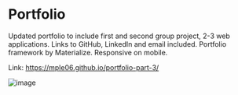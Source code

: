 # Portfolio

Updated portfolio to include first and second group project, 2-3 web applications. Links to GitHub, LinkedIn and email included. Portfolio framework by Materialize. Responsive on mobile.

Link:
https://mple06.github.io/portfolio-part-3/

![image](https://user-images.githubusercontent.com/90426657/141071040-e8d20cad-84a2-4eb2-b12f-ea440dfa6d6e.png)
